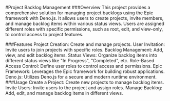 #Project Backlog Management
###Overview
This project provides a comprehensive solution for managing project backlogs using the Epic framework with Deno.js. It allows users to create projects, invite members, and manage backlog items within various status views. Users are assigned different roles with specific permissions, such as root, edit, and view-only, to control access to project features.

###Features
Project Creation: Create and manage projects.
User Invitation: Invite users to join projects with specific roles.
Backlog Management: Add, view, and edit backlog items.
Status Views: Organize backlog items into different status views like "In Progress", "Completed", etc.
Role-Based Access Control: Define user roles to control access and permissions.
Epic Framework: Leverages the Epic framework for building robust applications.
Deno.js: Utilizes Deno.js for a secure and modern runtime environment.
###Usage
Create a Project: Create new projects to manage backlog items.
Invite Users: Invite users to the project and assign roles.
Manage Backlog: Add, edit, and manage backlog items in different views.
